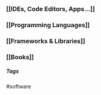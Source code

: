 ### [[IDEs, Code Editors, Apps...]]

### [[Programming Languages]]

### [[Frameworks & Libraries]]

### [[Books]]

##### Tags

#software
